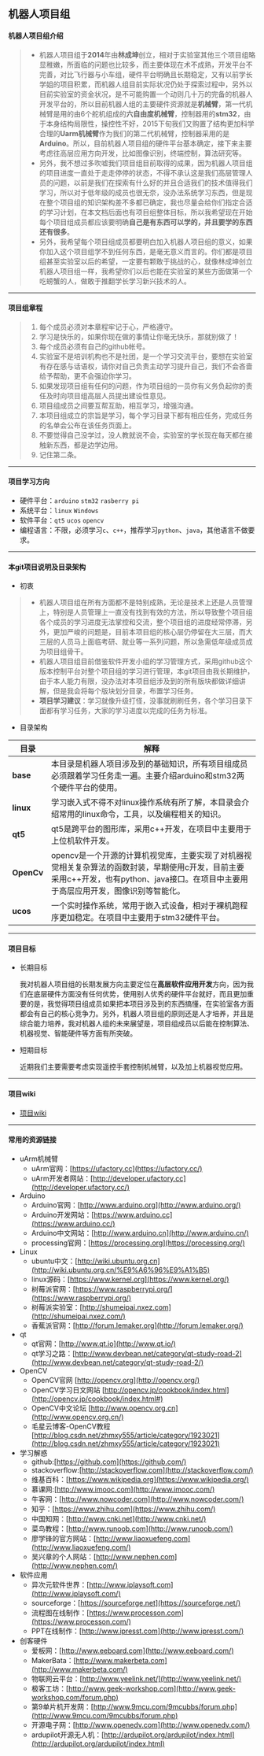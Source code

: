 ## 机器人项目组
#### 机器人项目组介绍

> * 机器人项目组于**2014**年由**林成坤**创立，相对于实验室其他三个项目组略显稚嫩，所面临的问题也比较多，而主要体现在术不成熟，开发平台不完善，对比飞行器与小车组，硬件平台明确且长期稳定，又有以前学长学姐的项目积累，而机器人组目前实际状况仍处于探索过程中，另外以目前实验室的资金状况，是不可能购置一个动则几十万的完备的机器人开发平台的，所以目前机器人组的主要硬件资源就是**机械臂**，第一代机械臂是用的由6个舵机组成的**六自由度机械臂**，控制器用的**stm32**，由于本身结构局限性，操控性不好，2015下旬我们又购置了结构更加科学合理的**Uarm机械臂**作为我们的第二代机械臂，控制器采用的是**Arduino**。所以，目前机器人项目组的硬件平台基本确定，接下来主要考虑往高层应用方向开发，比如图像识别，终端控制，算法研究等。  
> * 另外，我不想过多吹嘘我们项目组目前取得的成果，因为机器人项目组的项目进度一直处于走走停停的状态，不得不承认这是我们高层管理人员的问题，以前是我们在探索有什么好的并且合适我们的技术值得我们学习，所以对于低年级的成员也很无奈，没办法系统学习东西，但是现在整个项目组的知识架构差不多都已确定，我也尽量会给你们指定合适的学习计划，在本文档后面也有项目组整体目标，所以我希望现在开始每个项目组成员都应该要明确**自己是有东西可以学的，并且要学的东西还有很多**。  
> * 另外，我希望每个项目组成员都要明白加入机器人项目组的意义，如果你加入这个项目组学不到任何东西，是毫无意义而言的。你们都是项目组甚至实验室以后的希望，一定要有颗敢于挑战的心，就像林成坤创立机器人项目组一样，我希望你们以后也能在实验室的某些方面做第一个吃螃蟹的人，做敢于推翻学长学习新兴技术的人。

--------------

#### 项目组章程
> 1. 每个成员必须对本章程牢记于心，严格遵守。
> 2. 学习是快乐的，如果你现在做的事情让你毫无快乐，那就别做了！
> 3. 每个成员必须有自己的github帐号。
> 4. 实验室不是培训机构也不是社团，是一个学习交流平台，要想在实验室有存在感与话语权，请你对自己负责主动学习提升自己，我们不会吝啬给予帮助，更不会强迫你学习。
> 5. 如果发现项目组有任何的问题，作为项目组的一员你有义务负起你的责任及时向项目组高层人员提出建设性意见。
> 6. 项目组成员之间要互帮互助，相互学习，增强沟通。
> 7. 本项目组成立的宗旨是学习，每个学习目录下都有相应任务，完成任务的名单会公布在该任务页面上。
> 8. 不要觉得自己没学过，没人教就说不会，实验室的学长现在每天都在接触新东西，都是边学边用。
> 9. 记住第二条。

------------------

#### 项目学习方向

* 硬件平台：`arduino` `stm32` `rasberry pi`
* 系统平台：`linux` `Windows`
* 软件平台：`qt5` `ucos` `opencv`
* 编程语言：不限，必须学习`c`、`c++`，推荐学习`python`、`java`，其他语言不做要求。

------------------

#### 本git项目说明及目录架构
* 初衷

> * 机器人项目组在所有方面都不是特别成熟，无论是技术上还是人员管理上，特别是人员管理上一直没有找到有效的方法，所以导致整个项目组各个成员的学习进度无法掌控和交流，整个项目组的进度经常停滞，另外，更加严峻的问题是，目前本项目组的核心层仍停留在大三层，而大三层的人员马上面临考研、就业等一系列问题，所以急需低年级成员成为项目组骨干。  
> * 机器人项目组目前借鉴软件开发小组的学习管理方式，采用github这个版本控制平台对整个项目组的学习进行管理，本git项目由我长期维护，由于本人能力有限，没办法对本项目组涉及到的所有版块都做详细讲解，但是我会将每个版块划分目录，布置学习任务。  
> * **项目学习建议**：学习就像升级打怪，没事就刷刷任务，各个学习目录下面都有学习任务，大家的学习进度以完成的任务为标准。

* 目录架构

| 目录 | 解释 |
| ---- |------
| **base** |本目录是机器人项目涉及到的基础知识，所有项目组成员必须跟着学习任务走一遍。主要介绍arduino和stm32两个硬件平台的使用。
| **linux** |学习嵌入式不得不对linux操作系统有所了解，本目录会介绍常用的linux命令，工具，以及编程相关的知识。
| **qt5** |qt5是跨平台的图形库，采用c++开发，在项目中主要用于上位机软件开发。
| **OpenCv** |opencv是一个开源的计算机视觉库，主要实现了对机器视觉相关复杂算法的函数封装，早期使用c开发，目前主要采用c++开发，也有python、java接口。在项目中主要用于高层应用开发，图像识别等智能化。
| **ucos** |一个实时操作系统，常用于嵌入式设备，相对于裸机跑程序更加稳定。在项目中主要用于stm32硬件平台。

-------------------

#### 项目目标
* 长期目标

	我对机器人项目组的长期发展方向主要定位在**高层软件应用开发**方向，因为我们在底层硬件方面没有任何优势，使用别人优秀的硬件平台就好，而且更加重要的是，我觉得项目组成员如果把本项目涉及到的东西搞懂，在实验室各方面都会有自己的核心竞争力。另外，机器人项目组的原则还是人才培养，并且是综合能力培养，我对机器人组的未来展望是，项目组成员以后能在控制算法、机器视觉、智能硬件等方面有所突破。

* 短期目标

	近期我们主要需要考虑实现遥控手套控制机械臂，以及加上机器视觉应用。

------------------

#### 项目wiki

*	[项目wiki](../../wiki)

--------------------

#### 常用的资源链接

* uArm机械臂
	* uArm官网：[https://ufactory.cc](https://ufactory.cc/)
	* uArm开发者网站：[http://developer.ufactory.cc](http://developer.ufactory.cc/)
* Arduino
	* Arduino官网：[http://www.arduino.org](http://www.arduino.org/)
	* Arduino开发网站：[https://www.arduino.cc](https://www.arduino.cc/)
	* Arduino中文网站：[http://www.arduino.cn](http://www.arduino.cn/)
	* processing官网：[https://processing.org](https://processing.org/)
* Linux
	* ubuntu中文：[http://wiki.ubuntu.org.cn](http://wiki.ubuntu.org.cn/%E9%A6%96%E9%A1%B5)
	* linux源码：[https://www.kernel.org](https://www.kernel.org/)
	* 树莓派官网：[https://www.raspberrypi.org/](https://www.raspberrypi.org/)
	* 树莓派实验室：[http://shumeipai.nxez.com](http://shumeipai.nxez.com/)
	* 香蕉派官网：[http://forum.lemaker.org](http://forum.lemaker.org/)
* qt
	* qt官网：[http://www.qt.io](http://www.qt.io/)
	* qt学习之路：[http://www.devbean.net/category/qt-study-road-2](http://www.devbean.net/category/qt-study-road-2/)
* OpenCV
	* OpenCV官网    [http://opencv.org](http://opencv.org/)
	* OpenCV学习日文网站    [http://opencv.jp/cookbook/index.html](http://opencv.jp/cookbook/index.html#)
	* OpenCV中文论坛    [http://www.opencv.org.cn](http://www.opencv.org.cn/)
	* 毛星云博客-OpenCV教程     [http://blog.csdn.net/zhmxy555/article/category/1923021](http://blog.csdn.net/zhmxy555/article/category/1923021)
* 学习解惑
	*	github:[https://github.com](https://github.com/)
	* stackoverflow:[http://stackoverflow.com](http://stackoverflow.com/)
	* 维基百科：[https://www.wikipedia.org](https://www.wikipedia.org/)
	*	慕课网:[http://www.imooc.com](http://www.imooc.com/)
	* 牛客网：[http://www.nowcoder.com](http://www.nowcoder.com/)
	* 知乎：[https://www.zhihu.com](https://www.zhihu.com/)
	* 中国知网：[http://www.cnki.net](http://www.cnki.net/)
	* 菜鸟教程：[http://www.runoob.com](http://www.runoob.com/)
	* 廖学锋的官方网站：[http://www.liaoxuefeng.com](http://www.liaoxuefeng.com/)
	* 吴兴章的个人网站：[http://www.nephen.com](http://www.nephen.com/)
* 软件应用
	* 异次元软件世界：[http://www.iplaysoft.com](http://www.iplaysoft.com/)
	* sourceforge：[https://sourceforge.net](https://sourceforge.net/)
	* 流程图在线制作：[https://www.processon.com](https://www.processon.com/)
	* PPT在线制作：[http://www.ipresst.com](http://www.ipresst.com/)
* 创客硬件
	* 爱板网：[http://www.eeboard.com](http://www.eeboard.com/)
	* MakerBata：[http://www.makerbeta.com](http://www.makerbeta.com/)
	* 物联网云平台：[http://www.yeelink.net/](http://www.yeelink.net/)
	* 极客工坊：[http://www.geek-workshop.com](http://www.geek-workshop.com/forum.php)
	* 第9单片机开发网：[http://www.9mcu.com/9mcubbs/forum.php](http://www.9mcu.com/9mcubbs/forum.php)
	* 开源电子网：[http://www.openedv.com](http://www.openedv.com/)
	* ardupilot开源无人机：[http://ardupilot.org/ardupilot/index.html](http://ardupilot.org/ardupilot/index.html)
